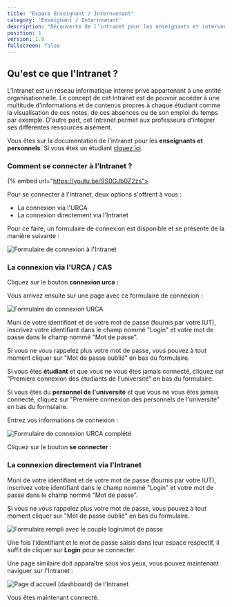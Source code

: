 ```yaml
---
title: "Espace Enseignant / Internvenant"
category: 'Enseignant / Internvenant'
description: "Découverte de l'intranet pour les enseignants et intervenants professionnels"
position: 1
version: 1.0
fullscreen: false
---
```


## Qu'est ce que l'Intranet ?

L'Intranet est un réseau informatique interne privé appartenant à une entité organisationnelle. Le concept de cet Intranet est de pouvoir accéder à une multitude d'informations et de contenus propres à chaque étudiant comme la visualisation de ces notes, de ces absences ou de son emploi du temps par exemple. D'autre part, cet Intranet permet aux professeurs d'intégrer ses différentes ressources aisément.

<alert type="info">

Vous êtes sur la documentation de l'intranet pour les **enseignants et personnels**. Si vous êtes un étudiant [clquez ici](/01-etudiant/01-etudiant.md).

</alert>

### Comment se connecter à l'Intranet ?

{% embed url="https://youtu.be/9S0GJb0Z2zs">

Pour se connecter à l'Intranet, deux options s'offrent à vous :

* La connexion via l'URCA
* La connexion directement via l'Intranet

Pour ce faire, un formulaire de connexion est disponible et se présente de la manière suivante :

![Formulaire de connexion &#xE0; l&apos;Intranet](/images/permanent/enseignant1.png)

### La connexion via l'URCA / CAS
Cliquez sur le bouton **connexion urca :**

Vous arrivez ensuite sur une page avec ce formulaire de connexion :

![Formulaire de connexion URCA](/images/permanent/enseignant2.png)

Muni de votre identifiant et de votre mot de passe \(fournis par votre IUT\), inscrivez votre identifiant dans le champ nommé "Login" et votre mot de passe dans le champ nommé "Mot de passe".

<alert type="info">
Si vous ne vous rappelez plus votre mot de passe, vous pouvez à tout moment cliquer sur "Mot de passe oublié" en bas du formulaire.
</alert>

<alert type="info">

Si vous êtes **étudiant** et que vous ne vous êtes jamais connecté, cliquez sur "Première connexion des étudiants de l'université" en bas du formulaire.

</alert>

<alert type="info">

Si vous êtes du **personnel de l'université** et que vous ne vous êtes jamais connecté, cliquez sur "Première connexion des personnels de l'université" en bas du formulaire.

</alert>

Entrez vos informations de connexion :

![Formulaire de connexion URCA compl&#xE9;t&#xE9;](/images/permanent/enseignant3.png)

Cliquez sur le bouton **se connecter** :

###  La connexion directement via l'Intranet

Muni de votre identifiant et de votre mot de passe \(fournis par votre IUT\), inscrivez votre identifiant dans le champ nommé "Login" et votre mot de passe dans le champ nommé "Mot de passe".

<alert type="info">

Si vous ne vous rappelez plus votre mot de passe, vous pouvez à tout moment cliquer sur "Mot de passe oublié" en bas du formulaire.

</alert>

![Formulaire rempli avec le couple login/mot de passe](/images/permanent/enseignant1.png)

Une fois l’identifiant et le mot de passe saisis dans leur espace respectif, il suffit de cliquer sur **Login** pour se connecter.

Une page similaire doit apparaître sous vos yeux, vous pouvez maintenant naviguer sur l'Intranet :

![Page d&apos;accueil \(dashboard\) de l&apos;Intranet](/images/permanent/enseignant4.png)

<alert type="success">

Vous êtes maintenant connecté.

</alert>
